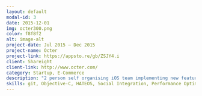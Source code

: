 ```yaml
---
layout: default
modal-id: 3
date: 2015-12-01
img: octer300.png
color: f8f8f2
alt: image-alt
project-date: Jul 2015 — Dec 2015
project-name: Octer
project-link: https://appsto.re/gb/ZSJY4.i
client: Shareight
client-link: http://www.octer.com/
category: Startup, E-Commerce
description: "2 person self organising iOS team implementing new features to the existing app. Maintaining and refactoring legacy code. Mainly fixing small bugs and performances issues as well as refactoring old code. Feature work: Search/Filtering/Social Sharing/Saved products/UI Flow."
skills: git, Objective-C, HATEOS, Social Integration, Performance Optimisation, Custom UI
---
```

